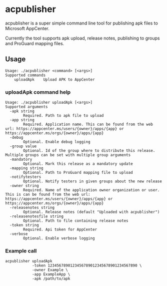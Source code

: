 acpublisher
===========

acpublisher is a super simple command line tool for publishing apk files to
Microsoft AppCenter.

Currently the tool supports apk upload, release notes, publishing to groups and
ProGuard mapping files.
    
## Usage

    Usage: ./acpublisher <command> [<args>]
    Supported commands
        uploadApk    Upload APK to AppCenter

### uploadApk command help

    Usage: ./acpublisher uploadApk [<args>]
    Supported arguments
      -apk string
            Required. Path to apk file to upload
      -app string
            Required. Application name. This can be found from the web url: https://appcenter.ms/users/{owner}/apps/{app} or https://appcenter.ms/orgs/{owner}/apps/{app}
      -debug
            Optional. Enable debug logging
      -group value
            Optional. Id of the group where to distribute this release. Multiple groups can be set with multiple group arguments
      -mandatory
            Optional. Mark this release as a mandatory update
      -mapping string
            Optional. Path to ProGuard mapping file to upload
      -notifytesters
            Optional. Notify testers in given groups about the new release
      -owner string
            Required. Name of the application owner organization or user. This is can be found from the web url: https://appcenter.ms/users/{owner}/apps/{app} or https://appcenter.ms/orgs/{owner}/apps/{app}
      -releasenotes string
            Optional. Release notes (default "Uploaded with acpublisher")
      -releasenotesfile string
            Optional. Path to file containing release notes
      -token string
            Required. Api token for AppCenter
      -verbose
            Optional. Enable verbose logging

### Example call

    acpublisher uploadApk
                -token 1234567890123456789012345678901234567890 \
                -owner Example \
                -app ExampleApp \
                -apk /path/to/apk
